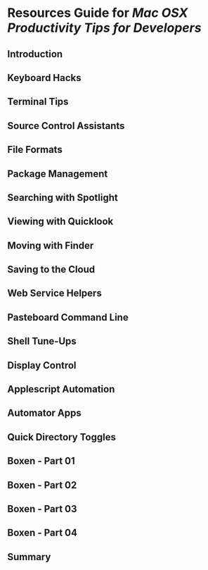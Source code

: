 # Resources Guide for _Mac OSX Productivity Tips for Developers_

## Introduction
 
## Keyboard Hacks
 
## Terminal Tips
 
## Source Control Assistants
 
## File Formats
 
## Package Management
 
## Searching with Spotlight
 
## Viewing with Quicklook
 
## Moving with Finder
 
## Saving to the Cloud
 
## Web Service Helpers
 
## Pasteboard Command Line
 
## Shell Tune-Ups
 
## Display Control
 
## Applescript Automation
 
## Automator Apps
 
## Quick Directory Toggles
 
## Boxen - Part 01
 
## Boxen - Part 02
 
## Boxen - Part 03
 
## Boxen - Part 04
 
## Summary
